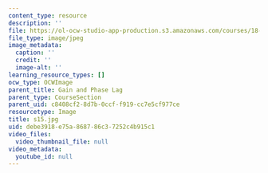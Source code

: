 ```yaml
---
content_type: resource
description: ''
file: https://ol-ocw-studio-app-production.s3.amazonaws.com/courses/18-03sc-differential-equations-fall-2011/debe3918e75a868786c37252c4b915c1_s15.jpg
file_type: image/jpeg
image_metadata:
  caption: ''
  credit: ''
  image-alt: ''
learning_resource_types: []
ocw_type: OCWImage
parent_title: Gain and Phase Lag
parent_type: CourseSection
parent_uid: c8408cf2-8d7b-0ccf-f919-cc7e5cf977ce
resourcetype: Image
title: s15.jpg
uid: debe3918-e75a-8687-86c3-7252c4b915c1
video_files:
  video_thumbnail_file: null
video_metadata:
  youtube_id: null
---
```

